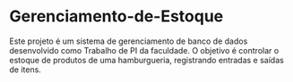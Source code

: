 # Gerenciamento-de-Estoque
Este projeto é um sistema de gerenciamento de banco de dados desenvolvido como Trabalho de PI da faculdade. O objetivo é controlar o estoque de produtos de uma hamburgueria, registrando entradas e saídas de itens.
